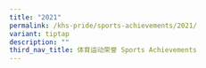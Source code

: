 ```yaml
---
title: "2021"
permalink: /khs-pride/sports-achievements/2021/
variant: tiptap
description: ""
third_nav_title: 体育运动荣誉 Sports Achievements
---
```

<p></p>